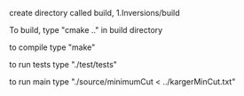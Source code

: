 create directory called build, 1.Inversions/build 

To build, type "cmake .." in build directory

to compile type "make"

to run tests type "./test/tests"

to run main type "./source/minimumCut < ../kargerMinCut.txt"





